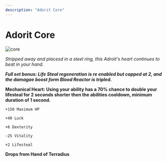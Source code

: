 ```yaml
---
description: "Adorit Core"
---
```


# Adorit Core

![core](https://cdn.discordapp.com/attachments/1188575351639654461/1193132297973669999/Adroit_Core.png?ex=65ab9a0b&is=6599250b&hm=d3e38b04eb89aa356bfeacc347c37204b6306ecc3595098b872f556384292204&)

<i>Stripped away and placesd in a steel ring, this Adroit's heart continues to beat in your hand.</i>

***Full set bonus: Life Steal regeneration is re enabled but capped at 2, and the damagae boost form Blood Reactor is tripled.***

**Mechanical Heart: Using your ability has a 70% chance to double your lifesteal for 2 seconds shorter then the abilities cooldown, minimum duration of 1 second.**

    +150 Maximum HP

    +40 Luck

    +6 Dexterity

    -25 Vitality

    +2 Lifesteal

**Drops from Hand of Terradius** 
